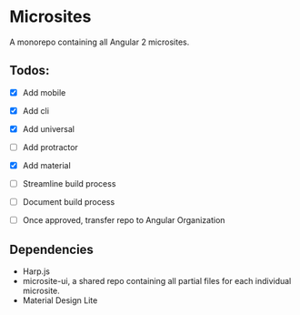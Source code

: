 # Microsites
A monorepo containing all Angular 2 microsites.

## Todos:
* [X] Add mobile
* [X] Add cli
* [X] Add universal
* [ ] Add protractor
* [X] Add material
* [ ] Streamline build process
* [ ] Document build process
* [ ] Once approved, transfer repo to Angular Organization


## Dependencies
* Harp.js
* microsite-ui, a shared repo containing all partial files for each individual microsite.
* Material Design Lite

